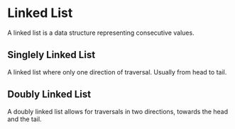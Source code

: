 # Linked List
A linked list is a data structure representing consecutive values.

## Singlely Linked List

A linked list where only one direction of traversal. Usually from head to tail.


## Doubly Linked List

A doubly linked list allows for traversals in two directions, towards the head and the tail.
